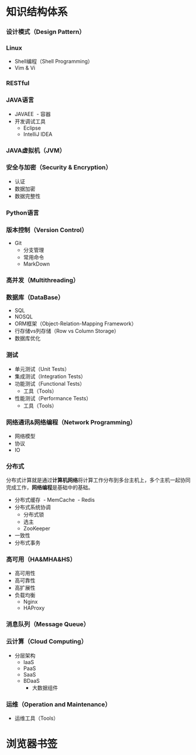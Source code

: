 # 知识结构体系
### 设计模式（Design Pattern）
### Linux
- Shell编程（Shell Programming）
- Vim & Vi
### RESTful
### JAVA语言
- JAVAEE
  - 容器
- 开发调试工具
  - Eclipse
  - IntelliJ IDEA
### JAVA虚拟机（JVM）
### 安全与加密（Security & Encryption）
- 认证
- 数据加密
- 数据完整性
### Python语言
### 版本控制（Version Control）
- Git
  - 分支管理
  - 常用命令
  - MarkDown
### 高并发（Multithreading）
### 数据库（DataBase）
  - SQL
  - NOSQL
  - ORM框架（Object-Relation-Mapping Framework）
  - 行存储vs列存储（Row vs Column Storage）
  - 数据库优化
### 测试
- 单元测试（Unit Tests）
- 集成测试（Integration Tests）
- 功能测试（Functional Tests）
  - 工具（Tools）
- 性能测试（Performance Tests）
  - 工具（Tools）
### 网络通讯&网络编程（Network Programming）
- 网络模型
- 协议
- IO
### 分布式
分布式计算就是通过**计算机网络**将计算工作分布到多台主机上，多个主机一起协同完成工作，**网络编程**是基础中的基础。
- 分布式缓存
  - MemCache
  - Redis
- 分布式系统协调
  - 分布式锁
  - 选主
  - ZooKeeper
- 一致性
- 分布式事务
### 高可用（HA&MHA&HS）
- 高可用性
- 高可靠性
- 高扩展性
- 负载均衡
  - Nginx
  - HAProxy
### 消息队列（Message Queue）
### 云计算（Cloud Computing）
- 分层架构
  - IaaS
  - PaaS
  - SaaS
  - BDaaS  
    - 大数据组件
### 运维（Operation and Maintenance）
- 运维工具（Tools）

# 浏览器书签
